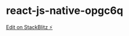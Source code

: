 # react-js-native-opgc6q

[Edit on StackBlitz ⚡️](https://stackblitz.com/edit/react-js-native-opgc6q)